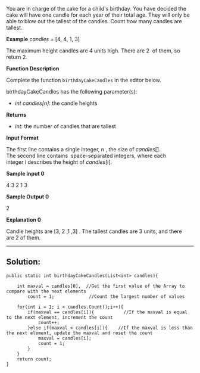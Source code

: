 You are in charge of the cake for a child's birthday. You have decided the cake will have one candle for each year of their total age. They will only be able to blow out the tallest of the candles. Count how many candles are tallest.

**Example**
_candles_ = [4, 4, 1, 3]

The maximum height candles are 4 units high. There are 2  of them, so return 2.

**Function Description**

Complete the function `birthdayCakeCandles` in the editor below.

birthdayCakeCandles has the following parameter(s):

- _int candles[n]_: the candle heights

**Returns**

- _int_: the number of candles that are tallest

**Input Format**

The first line contains a single integer, n , the size of _candles_[].  
The second line contains  space-separated integers, where each integer i describes the height of _candles_[i].

**Sample Input 0**

4
3 2 1 3

**Sample Output 0**

2

**Explanation 0**

Candle heights are [3, 2 ,1 ,3] . The tallest candles are 3 units, and there are 2 of them.

---
## **Solution:**
```
public static int birthdayCakeCandles(List<int> candles){
	
	int maxval = candles[0],  //Get the first value of the Array to compare with the next elements
		count = 1;             //Count the largest number of values
		
	for(int i = 1; i < candles.Count();i++){
		if(maxval == candles[i]){           //If the maxval is equal to the next element, increment the count
			count++;
		}else if(maxval < candles[i]){    //If the maxval is less than the next element, update the maxval and reset the count
			maxval = candles[i];
			count = 1;
		}
	}
	return count;
}
```